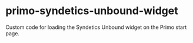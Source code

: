 # primo-syndetics-unbound-widget
 Custom code for loading the Syndetics Unbound widget on the Primo start page.
